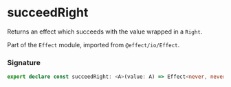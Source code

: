 # succeedRight

Returns an effect which succeeds with the value wrapped in a `Right`.

Part of the `Effect` module, imported from `@effect/io/Effect`.

### Signature

```typescript
export declare const succeedRight: <A>(value: A) => Effect<never, never, Either.Either<never, A>>
```
